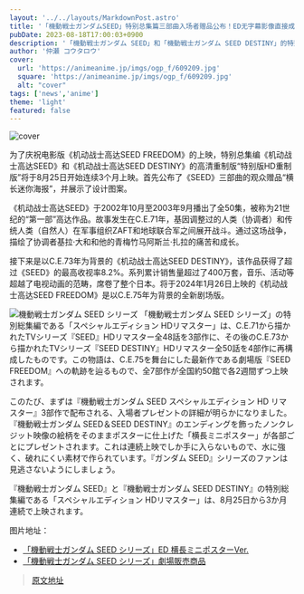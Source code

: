 ```yaml
---
layout: '../../layouts/MarkdownPost.astro'
title: '「機動戦士ガンダムSEED」特别总集篇三部曲入场者赠品公布！ED无字幕影像直接成为海报'
pubDate: 2023-08-18T17:00:03+0900
description: '「機動戦士ガンダム SEED」和「機動戦士ガンダム SEED DESTINY」的特别总集篇「スペシャルエディション HDリマスター」将于8月25日开始连续3个月上映。首先公布了「SEED」三部曲的入场者赠品「横长迷你海报」。'
author: '仲瀬 コウタロウ'
cover:
  url: 'https://animeanime.jp/imgs/ogp_f/609209.jpg'
  square: 'https://animeanime.jp/imgs/ogp_f/609209.jpg'
  alt: "cover"
tags: ['news','anime']
theme: 'light'
featured: false
---
```


![cover](https://animeanime.jp/imgs/ogp_f/609209.jpg)

为了庆祝电影版《机动战士高达SEED FREEDOM》的上映，特别总集编《机动战士高达SEED》和《机动战士高达SEED DESTINY》的高清重制版“特别版HD重制版”将于8月25日开始连续3个月上映。首先公布了《SEED》三部曲的观众赠品“横长迷你海报”，并展示了设计图案。

《机动战士高达SEED》于2002年10月至2003年9月播出了全50集，被称为21世纪的“第一部”高达作品。故事发生在C.E.71年，基因调整过的人类（协调者）和传统人类（自然人）在军事组织ZAFT和地球联合军之间展开战斗。通过这场战争，描绘了协调者基拉·大和和他的青梅竹马阿斯兰·扎拉的痛苦和成长。

接下来是以C.E.73年为背景的《机动战士高达SEED DESTINY》，该作品获得了超过《SEED》的最高收视率8.2%。系列累计销售量超过了400万套，音乐、活动等超越了电视动画的范畴，席卷了整个日本。将于2024年1月26日上映的《机动战士高达SEED FREEDOM》是以C.E.75年为背景的全新剧场版。

![機動戦士ガンダム SEED シリーズ](https://animeanime.jp/imgs/zoom/609207.jpg)
「機動戦士ガンダム SEED シリーズ」の特別総集編である「スペシャルエディション HDリマスター」は、C.E.71から描かれたTVシリーズ『SEED』HDリマスター全48話を3部作に、その後のC.E.73から描かれたTVシリーズ『SEED DESTINY』HDリマスター全50話を4部作に再構成したものです。この物語は、C.E.75を舞台にした最新作である劇場版『SEED FREEDOM』への軌跡を辿るもので、全7部作が全国約50館で各2週間ずつ上映されます。

このたび、まずは『機動戦士ガンダム SEED スペシャルエディション HD リマスター』3部作で配布される、入場者プレゼントの詳細が明らかになりました。『機動戦士ガンダム SEED＆SEED DESTINY』のエンディングを飾ったノンクレジット映像の絵柄をそのままポスターに仕上げた「横長ミニポスター」が各部ごとにプレゼントされます。これは連続上映でしか手に入らないもので、水に強く、破れにくい素材で作られています。『ガンダム SEED』シリーズのファンは見逃さないようにしましょう。

『機動戦士ガンダム SEED』と『機動戦士ガンダム SEED DESTINY』の特別総集編である「スペシャルエディション HDリマスター」は、8月25日から3か月連続で上映されます。

图片地址：
- [「機動戦士ガンダム SEED シリーズ」ED 横長ミニポスターVer.](https://animeanime.jp/imgs/zoom/609204.jpg)
- [「機動戦士ガンダム SEED シリーズ」劇場販売商品](https://animeanime.jp/imgs/zoom/609206.jpg)

>[原文地址](https://animeanime.jp/article/2023/08/18/79343.html)  